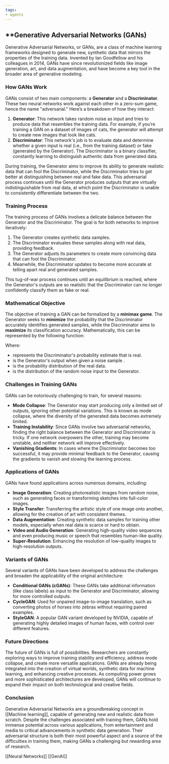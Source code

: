 ```yaml
---
tags:
- agents
---
```


## **Generative Adversarial Networks (GANs)

Generative Adversarial Networks, or GANs, are a class of machine learning frameworks designed to generate new, synthetic data that mirrors the properties of the training data. Invented by Ian Goodfellow and his colleagues in 2014, GANs have since revolutionized fields like image generation, art, and data augmentation, and have become a key tool in the broader area of generative modeling.

### **How GANs Work**

GANs consist of two main components: a **Generator** and a **Discriminator**. These two neural networks work against each other in a zero-sum game, hence the name "adversarial." Here’s a breakdown of how they interact:

1. **Generator**: This network takes random noise as input and tries to produce data that resembles the training data. For example, if you’re training a GAN on a dataset of images of cats, the generator will attempt to create new images that look like cats.
2. **Discriminator**: This network's job is to evaluate data and determine whether a given input is real (i.e., from the training dataset) or fake (generated by the Generator). The Discriminator is a binary classifier, constantly learning to distinguish authentic data from generated data.

During training, the Generator aims to improve its ability to generate realistic data that can fool the Discriminator, while the Discriminator tries to get better at distinguishing between real and fake data. This adversarial process continues until the Generator produces outputs that are virtually indistinguishable from real data, at which point the Discriminator is unable to consistently differentiate between the two.

### **Training Process**

The training process of GANs involves a delicate balance between the Generator and the Discriminator. The goal is for both networks to improve iteratively:

1. The Generator creates synthetic data samples.
2. The Discriminator evaluates these samples along with real data, providing feedback.
3. The Generator adjusts its parameters to create more convincing data that can fool the Discriminator.
4. Meanwhile, the Discriminator updates to become more accurate at telling apart real and generated samples.

This tug-of-war process continues until an equilibrium is reached, where the Generator's outputs are so realistic that the Discriminator can no longer confidently classify them as fake or real.

### **Mathematical Objective**

The objective of training a GAN can be formalized by a **minimax game**. The Generator seeks to **minimize** the probability that the Discriminator accurately identifies generated samples, while the Discriminator aims to **maximize** its classification accuracy. Mathematically, this can be represented by the following function:

Where:

- represents the Discriminator's probability estimate that is real.
- is the Generator's output when given a noise sample .
- is the probability distribution of the real data.
- is the distribution of the random noise input to the Generator.

### **Challenges in Training GANs**

GANs can be notoriously challenging to train, for several reasons:

- **Mode Collapse**: The Generator may start producing only a limited set of outputs, ignoring other potential variations. This is known as mode collapse, where the diversity of the generated data becomes extremely limited.
- **Training Instability**: Since GANs involve two adversarial networks, finding the right balance between the Generator and Discriminator is tricky. If one network overpowers the other, training may become unstable, and neither network will improve effectively.
- **Vanishing Gradients**: In cases where the Discriminator becomes too successful, it may provide minimal feedback to the Generator, causing the gradients to vanish and slowing the learning process.

### **Applications of GANs**

GANs have found applications across numerous domains, including:

- **Image Generation**: Creating photorealistic images from random noise, such as generating faces or transforming sketches into full-color images.
- **Style Transfer**: Transferring the artistic style of one image onto another, allowing for the creation of art with consistent themes.
- **Data Augmentation**: Creating synthetic data samples for training other models, especially when real data is scarce or hard to obtain.
- **Video and Audio Generation**: Generating high-quality video sequences and even producing music or speech that resembles human-like quality.
- **Super-Resolution**: Enhancing the resolution of low-quality images to high-resolution outputs.

### **Variants of GANs**

Several variants of GANs have been developed to address the challenges and broaden the applicability of the original architecture:

- **Conditional GANs (cGANs)**: These GANs take additional information (like class labels) as input to the Generator and Discriminator, allowing for more controlled outputs.
- **CycleGAN**: Used for unpaired image-to-image translation, such as converting photos of horses into zebras without requiring paired examples.
- **StyleGAN**: A popular GAN variant developed by NVIDIA, capable of generating highly detailed images of human faces, with control over different features.

### **Future Directions**

The future of GANs is full of possibilities. Researchers are constantly exploring ways to improve training stability and efficiency, address mode collapse, and create more versatile applications. GANs are already being integrated into the creation of virtual worlds, synthetic data for machine learning, and enhancing creative processes. As computing power grows and more sophisticated architectures are developed, GANs will continue to expand their impact on both technological and creative fields.

### **Conclusion**

Generative Adversarial Networks are a groundbreaking concept in [[Machine learning]], capable of generating new and realistic data from scratch. Despite the challenges associated with training them, GANs hold immense potential across various applications, from entertainment and media to critical advancements in synthetic data generation. Their adversarial structure is both their most powerful aspect and a source of the difficulties in training them, making GANs a challenging but rewarding area of research.

[[Neural Networks]]  [[GenAI]]